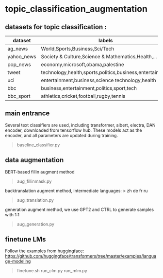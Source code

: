 # topic_classification_augmentation





## datasets for topic classification :

dataset | labels | 
------------ | -------------
ag_news | World,Sports,Business,Sci/Tech
yahoo_news | Society & Culture,Science & Mathematics,Health,...
pop_news | economy,microsoft,obama,palestine
tweet | technology,health,sports,politics,business,entertainment
uci | entertainment,business,science technology,health
bbc | business,entertainment,politics,sport,tech
bbc_sport | athletics,cricket,football,rugby,tennis

## main entrance
Several text classifiers are used, including transformer, albert, electra, DAN encoder, downloaded from tensorflow hub.
These models act as the encoder, and all parameters are updated during training.
> baseline_classifier.py


## data augmentation

BERT-based fillin augment method
> aug_fillinmask.py

backtranslation augment method, intermediate languages: > zh de fr ru
> aug_translation.py

generation augment method, we use GPT2 and CTRL to generate samples with 1:1
> aug_generation.py

## finetune LMs
Follow the examples from huggingface: https://github.com/huggingface/transformers/tree/master/examples/language-modeling
> finetune.sh
> run_clm.py
> run_mlm.py




